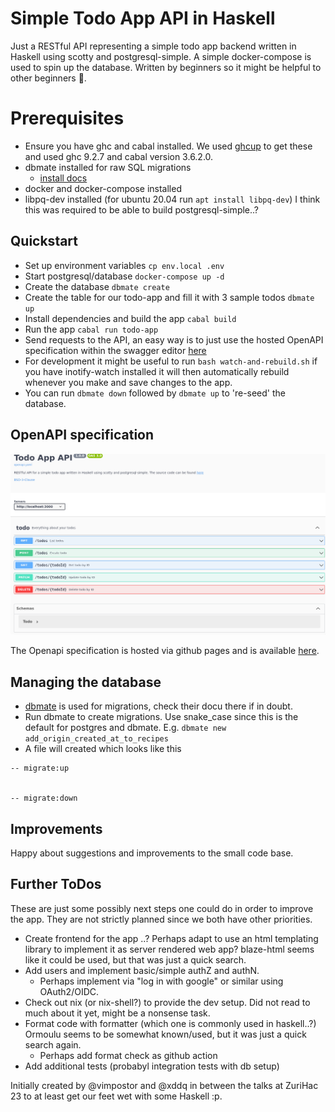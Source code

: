 # Simple Todo App API in Haskell

Just a RESTful API representing a simple todo app backend written in Haskell
using scotty and postgresql-simple. A simple docker-compose is used to spin up
the database. Written by beginners so it might be helpful to other beginners 🤞.

# Prerequisites

- Ensure you have ghc and cabal installed. We used
  [ghcup](https://www.haskell.org/ghcup/) to get these and used ghc 9.2.7 and
cabal version 3.6.2.0.
- dbmate installed for raw SQL migrations
  - [install docs](https://github.com/amacneil/dbmate#installation)
- docker and docker-compose installed
- libpq-dev installed (for ubuntu 20.04 run `apt install libpq-dev`) I think
  this was required to be able to build postgresql-simple..?

## Quickstart

- Set up environment variables `cp env.local .env`
- Start postgresql/database `docker-compose up -d`
- Create the database `dbmate create`
- Create the table for our todo-app and fill it with 3 sample todos `dbmate up`
- Install dependencies and build the app `cabal build`
- Run the app `cabal run todo-app`
- Send requests to the API, an easy way is to just use the hosted OpenAPI
  specification within the swagger editor
[here](https://xddq.github.io/haskell-simple-todo)
- For development it might be useful to run `bash watch-and-rebuild.sh` if you
  have inotify-watch installed it will then automatically rebuild whenever you
make and save changes to the app.
- You can run `dbmate down` followed by `dbmate up` to 're-seed' the database.

## OpenAPI specification

<img src="https://github.com/xddq/haskell-simple-todo/blob/main/openapi-sample.png">

The Openapi specification is hosted via github pages and is available
[here](https://xddq.github.io/haskell-simple-todo).

## Managing the database

- [dbmate](https://github.com/amacneil/dbmate) is used for migrations, check
  their docu there if in doubt.
- Run dbmate to create migrations. Use snake_case since this is the default for
  postgres and dbmate. E.g. `dbmate new add_origin_created_at_to_recipes`
- A file will created which looks like this

```
-- migrate:up


-- migrate:down

```

## Improvements

Happy about suggestions and improvements to the small code base.

## Further ToDos

These are just some possibly next steps one could do in order to improve the
app. They are not strictly planned since we both have other priorities.
- Create frontend for the app ..? Perhaps adapt to use an html templating
  library to implement it as server rendered web app? blaze-html seems like it
could be used, but that was just a quick search.
- Add users and implement basic/simple authZ and authN.
  - Perhaps implement via "log in with google" or similar using OAuth2/OIDC.
- Check out nix (or nix-shell?) to provide the dev setup. Did not read to much
  about it yet, might be a nonsense task.
- Format code with formatter (which one is commonly used in haskell..?) Ormoulu
  seems to be somewhat known/used, but it was just a quick search again.
  - Perhaps add format check as github action
- Add additional tests (probabyl integration tests with db setup)

Initially created by @vimpostor and @xddq in between the talks at ZuriHac 23 to
at least get our feet wet with some Haskell :p.
